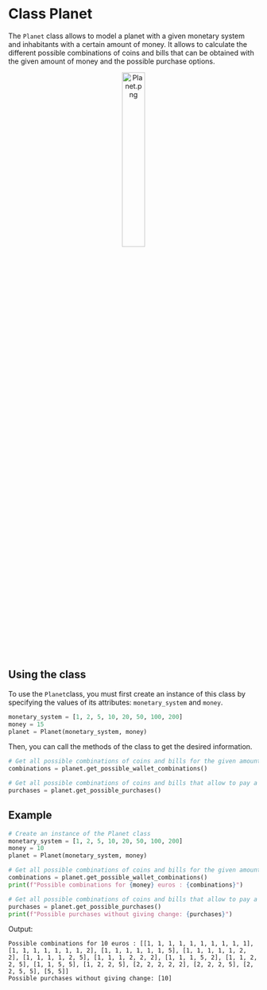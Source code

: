 # Class Planet

The ```Planet``` class allows to model a planet with a given monetary system and inhabitants with a certain amount of money. It allows to calculate the different possible combinations of coins and bills that can be obtained with the given amount of money and the possible purchase options.

<p align="center">
<img src="child-6902674.png" alt="Planet.png" width=30%/>
</p>



## Using the class
To use the ```Planet```class, you must first create an instance of this class by specifying the values of its attributes: ```monetary_system``` and ```money```.

``` python
monetary_system = [1, 2, 5, 10, 20, 50, 100, 200]
money = 15
planet = Planet(monetary_system, money)
```

Then, you can call the methods of the class to get the desired information.

``` python
# Get all possible combinations of coins and bills for the given amount of money.
combinations = planet.get_possible_wallet_combinations()

# Get all possible combinations of coins and bills that allow to pay a given amount without giving change.
purchases = planet.get_possible_purchases()
```

## Example

``` python
# Create an instance of the Planet class
monetary_system = [1, 2, 5, 10, 20, 50, 100, 200]
money = 10
planet = Planet(monetary_system, money)

# Get all possible combinations of coins and bills for the given amount of money.
combinations = planet.get_possible_wallet_combinations()
print(f"Possible combinations for {money} euros : {combinations}")

# Get all possible combinations of coins and bills that allow to pay a given amount without giving change.
purchases = planet.get_possible_purchases()
print(f"Possible purchases without giving change: {purchases}")
```

Output:

```
Possible combinations for 10 euros : [[1, 1, 1, 1, 1, 1, 1, 1, 1, 1], [1, 1, 1, 1, 1, 1, 1, 2], [1, 1, 1, 1, 1, 1, 5], [1, 1, 1, 1, 1, 2, 2], [1, 1, 1, 1, 2, 5], [1, 1, 1, 2, 2, 2], [1, 1, 1, 5, 2], [1, 1, 2, 2, 5], [1, 1, 5, 5], [1, 2, 2, 5], [2, 2, 2, 2, 2], [2, 2, 2, 5], [2, 2, 5, 5], [5, 5]]
Possible purchases without giving change: [10]
```
